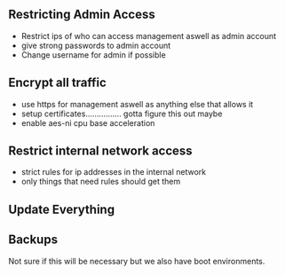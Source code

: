 ## Restricting Admin Access 
- Restrict ips of who can access management aswell as admin account
- give strong passwords to admin account
- Change username for admin if possible 

## Encrypt all traffic
- use https for management aswell as anything else that allows it
- setup certificates................ gotta figure this out maybe
- enable aes-ni cpu base acceleration

## Restrict internal network access
- strict rules for ip addresses in the internal network
- only things that need rules should get them

## Update Everything

## Backups
Not sure if this will be necessary but we also have boot environments.